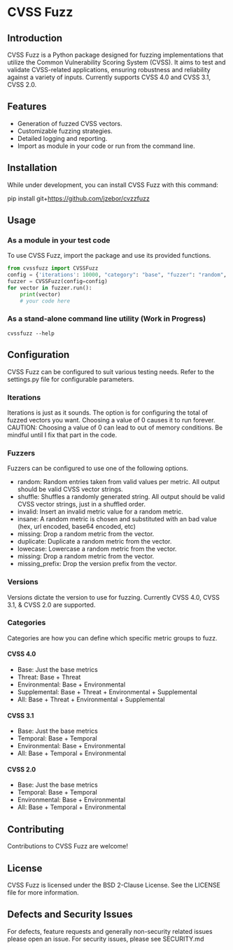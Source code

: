 # CVSS Fuzz

## Introduction
CVSS Fuzz is a Python package designed for fuzzing implementations that utilize the Common Vulnerability Scoring System (CVSS). It aims to test and validate CVSS-related applications, ensuring robustness and reliability against a variety of inputs. Currently supports CVSS 4.0 and CVSS 3.1, CVSS 2.0.

## Features
- Generation of fuzzed CVSS vectors.
- Customizable fuzzing strategies.
- Detailed logging and reporting.
- Import as module in your code or run from the command line.

## Installation
While under development, you can install CVSS Fuzz with this command:

pip install git+https://github.com/jzebor/cvzzfuzz


## Usage
### As a module in your test code
To use CVSS Fuzz, import the package and use its provided functions.
```python
from cvssfuzz import CVSSFuzz
config = {'iterations': 10000, "category": "base", "fuzzer": "random", "version": "4.0"}
fuzzer = CVSSFuzz(config=config)
for vector in fuzzer.run():
    print(vector) 
    # your code here
```

### As a stand-alone command line utility (Work in Progress)
```
cvssfuzz --help
```

## Configuration
CVSS Fuzz can be configured to suit various testing needs. Refer to the settings.py file for configurable parameters.

### Iterations
Iterations is just as it sounds. The option is for configuring the total of fuzzed vectors you want. Choosing a value of 0 causes it to run forever. CAUTION: Choosing a value of 0 can lead to out of memory conditions. Be mindful until I fix that part in the code.

### Fuzzers
Fuzzers can be configured to use one of the following options.

- random: Random entries taken from valid values per metric. All output should be valid CVSS vector strings.
- shuffle: Shuffles a randomly generated string.  All output should be valid CVSS vector strings, just in a shuffled order.
- invalid: Insert an invalid metric value for a random metric.
- insane: A random metric is chosen and substituted with an bad value (hex, url encoded, base64 encoded, etc)
- missing: Drop a random metric from the vector.
- duplicate: Duplicate a random metric from the vector.
- lowecase: Lowercase a random metric from the vector.
- missing: Drop a random metric from the vector.
- missing_prefix: Drop the version prefix from the vector.

### Versions
Versions dictate the version to use for fuzzing. Currently CVSS 4.0, CVSS 3.1, & CVSS 2.0 are supported.

### Categories
Categories are how you can define which specific metric groups to fuzz.

#### CVSS 4.0
- Base: Just the base metrics
- Threat: Base + Threat
- Environmental: Base + Environmental
- Supplemental: Base + Threat + Environmental + Supplemental
- All: Base + Threat + Environmental + Supplemental

#### CVSS 3.1
- Base: Just the base metrics
- Temporal: Base + Temporal
- Environmental: Base + Environmental
- All: Base + Temporal + Environmental

#### CVSS 2.0
- Base: Just the base metrics
- Temporal: Base + Temporal
- Environmental: Base + Environmental
- All: Base + Temporal + Environmental

## Contributing
Contributions to CVSS Fuzz are welcome!

## License
CVSS Fuzz is licensed under the BSD 2-Clause License. See the LICENSE file for more information.

## Defects and Security Issues
For defects, feature requests and generally non-security related issues please open an issue.
For security issues, please see SECURITY.md 
